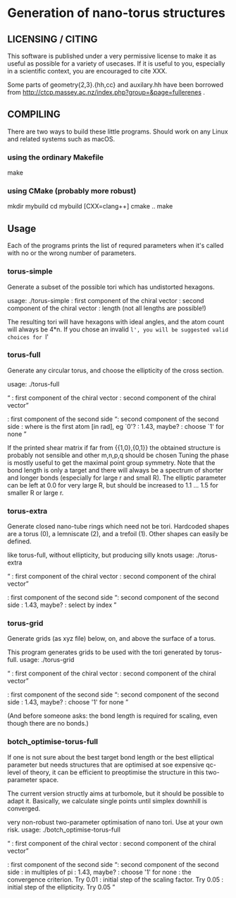 
# Generation of nano-torus structures

## LICENSING / CITING

This software is published under a very permissive license to make it as useful
as possible for a variety of usecases.  If it is useful to you, especially in a
scientific context, you are encouraged to cite XXX. 

Some parts of geometry{2,3}.{hh,cc} and auxilary.hh have been borrowed from
http://ctcp.massey.ac.nz/index.php?group=&page=fullerenes .


## COMPILING

There are two ways to build these little programs.  Should work on any Linux
and related systems such as macOS.

### using the ordinary Makefile

make


### using CMake (probably more robust)

mkdir mybuild
cd mybuild
[CXX=clang++] cmake ..
make


## Usage

Each of the programs prints the list of requred parameters when it's called
with no or the wrong number of parameters.

### torus-simple

Generate a subset of the possible tori which has undistorted hexagons.

usage: ./torus-simple <m> <n> <l>
  <m>: first component of the chiral vector
  <n>: second component of the chiral vector
  <l>: length (not all lengths are possible!)

The resulting tori will have hexagons with ideal angles, and the atom count
will always be 4\*n.  If you chose an invalid `l', you will be suggested valid
choices for `l'

### torus-full

Generate any circular torus, and choose the ellipticity of the cross section.

usage: ./torus-full <m> <n> <p> <q> <phase> <bl> <ell>
  <m>: first component of the chiral vector
  <n>: second component of the chiral vector
  <p>: first component of the second side
  <q>: second component of the second side
  <phase>: where is the first atom [in rad], eg `0'?
  <target bond length>: 1.43, maybe?
  <elliptic parameter>: choose `1' for none

If the printed shear matrix if far from {{1,0},{0,1}} the obtained structure is
probably not sensible and other m,n,p,q should be chosen Tuning the phase is
mostly useful to get the maximal point group symmetry.  Note that the bond
length is only a target and there will always be a spectrum of shorter and
longer bonds (especially for large r and small R).  The elliptic parameter can
be left at 0.0 for very large R, but should be increased to 1.1 ... 1.5 for
smaller R or large r.

### torus-extra

Generate closed nano-tube rings which need not be tori.  Hardcoded shapes are a
torus (0), a lemniscate (2), and a trefoil (1).  Other shapes can easily be
defined.

like torus-full, without ellipticity, but producing silly knots
usage: ./torus-extra <m> <n> <p> <q> <bl> <structure>
  <m>: first component of the chiral vector
  <n>: second component of the chiral vector
  <p>: first component of the second side
  <q>: second component of the second side
  <target bond length>: 1.43, maybe?
  <structure>: select by index


### torus-grid

Generate grids (as xyz file) below, on, and above the surface of a torus.

This program generates grids to be used with the tori generated by torus-full.
usage: ./torus-grid <m> <n> <p> <q> <bl> <ell>
  <m>: first component of the chiral vector
  <n>: second component of the chiral vector
  <p>: first component of the second side
  <q>: second component of the second side
  <target bond length>: 1.43, maybe?
  <elliptic parameter>: choose '1' for none

(And before someone asks: the bond length is required for scaling, even though
there are no bonds.)

### botch_optimise-torus-full

If one is not sure about the best target bond length or the best elliptical
parameter but needs structures that are optimised at soe expensive qc-level of
theory, it can be efficient to preoptimise the structure in this two-parameter space.

The current version structly aims at turbomole, but it should be possible to
adapt it.  Basically, we calculate single points until simplex downhill is
converged.

very non-robust two-parameter optimisation of nano tori.  Use at your own risk.
usage: ./botch_optimise-torus-full <m> <n> <p> <q> <ph> <bl> <ell> <tol> <st1> <st2>
  <m>: first component of the chiral vector
  <n>: second component of the chiral vector
  <p>: first component of the second side
  <q>: second component of the second side
  <phase>: in multiples of pi
  <target bond length>: 1.43, maybe?
  <ellipticity>: choose '1' for none
  <tolerance>: the convergence criterion.  Try 0.01
  <step 1>: initial step of the scaling factor.  Try 0.05
  <step 2>: initial step of the ellipticity.  Try 0.05


